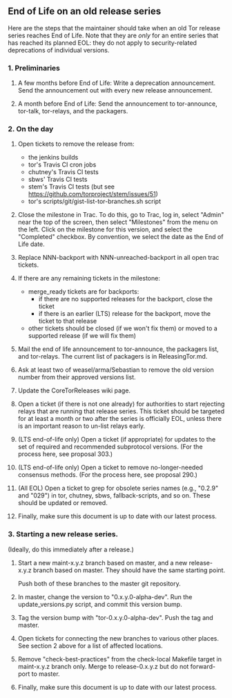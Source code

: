 ## End of Life on an old release series

Here are the steps that the maintainer should take when an old Tor release
series reaches End of Life.  Note that they are _only_ for an entire series
that has reached its planned EOL: they do not apply to security-related
deprecations of individual versions.


### 1. Preliminaries

1. A few months before End of Life:
   Write a deprecation announcement.
   Send the announcement out with every new release announcement.

2. A month before End of Life:
   Send the announcement to tor-announce, tor-talk, tor-relays, and the
   packagers.


### 2. On the day

1. Open tickets to remove the release from:
   - the jenkins builds
   - tor's Travis CI cron jobs
   - chutney's Travis CI tests
   - sbws' Travis CI tests
   - stem's Travis CI tests (but see
     https://github.com/torproject/stem/issues/51)
   - tor's scripts/git/gist-list-tor-branches.sh script

2. Close the milestone in Trac. To do this, go to Trac, log in,
   select "Admin" near the top of the screen, then select "Milestones" from
   the menu on the left.  Click on the milestone for this version, and
   select the "Completed" checkbox. By convention, we select the date as
   the End of Life date.

3. Replace NNN-backport with NNN-unreached-backport in all open trac tickets.

4. If there are any remaining tickets in the milestone:
     - merge_ready tickets are for backports:
       - if there are no supported releases for the backport, close the ticket
       - if there is an earlier (LTS) release for the backport, move the ticket
         to that release
     - other tickets should be closed (if we won't fix them) or moved to a
       supported release (if we will fix them)

5. Mail the end of life announcement to tor-announce, the packagers list,
   and tor-relays. The current list of packagers is in ReleasingTor.md.

6. Ask at least two of weasel/arma/Sebastian to remove the old version
   number from their approved versions list.

7. Update the CoreTorReleases wiki page.

8. Open a ticket (if there is not one already) for authorities to
    start rejecting relays that are running that release series.
    This ticket should be targeted for at least a month or two
    after the series is officially EOL, unless there is an important
    reason to un-list relays early.

9. (LTS end-of-life only) Open a ticket (if appropriate) for updates to the
    set of required and recommended subprotocol versions.  (For the process
    here, see proposal 303.)

10. (LTS end-of-life only) Open a ticket to remove no-longer-needed
    consensus methods. (For the process here, see proposal 290.)

11. (All EOL) Open a ticket to grep for obsolete series names (e.g., "0.2.9"
    and "029") in tor, chutney, sbws, fallback-scripts, and so on. These
    should be updated or removed.

12. Finally, make sure this document is up to date with our latest
   process.


### 3. Starting a new release series.

(Ideally, do this immediately after a release.)

1. Start a new maint-x.y.z branch based on master, and a new
   release-x.y.z branch based on master. They should have the same
   starting point.

   Push both of these branches to the master git repository.

2. In master, change the version to "0.x.y.0-alpha-dev". Run the
   update_versions.py script, and commit this version bump.

3. Tag the version bump with "tor-0.x.y.0-alpha-dev". Push the tag
   and master.

4. Open tickets for connecting the new branches to various other
   places.  See section 2 above for a list of affected locations.

5. Remove "check-best-practices" from the check-local Makefile
   target in maint-x.y.z branch only. Merge to release-0.x.y.z but do
   not forward-port to master.

6. Finally, make sure this document is up to date with our latest
   process.
